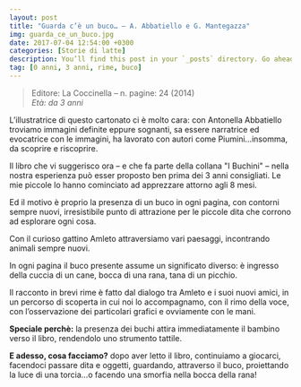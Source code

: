 ```yaml
---
layout: post
title: "Guarda c’è un buco… – A. Abbatiello e G. Mantegazza"
img: guarda_ce_un_buco.jpg
date: 2017-07-04 12:54:00 +0300
categories: [Storie di latte]
description: You’ll find this post in your `_posts` directory. Go ahead and edit it and re-build the site to see your changes. # Add post description (optional)
tag: [0 anni, 3 anni, rime, buco]
---
```

> Editore: La Coccinella – n. pagine: 24 (2014)   
<cite>Età: da 3 anni</cite>

L’illustratrice di questo cartonato ci è molto cara: con Antonella Abbatiello troviamo immagini definite eppure sognanti, sa essere narratrice ed evocatrice con le immagini, ha lavorato con autori come Piumini…insomma, da scoprire e riscoprire.

Il libro che vi suggerisco ora – e che fa parte della collana "I Buchini" – nella nostra esperienza può esser proposto ben prima dei 3 anni consigliati. Le mie piccole lo hanno cominciato ad apprezzare attorno agli 8 mesi.

Ed il motivo è proprio la presenza di un buco in ogni pagina, con contorni sempre nuovi, irresistibile punto di attrazione per le piccole dita che corrono ad esplorare ogni cosa.

Con il curioso gattino Amleto attraversiamo vari paesaggi, incontrando animali sempre nuovi.

In ogni pagina il buco presente assume un significato diverso: è ingresso della cuccia di un cane, bocca di una rana, tana di un picchio.

Il racconto in brevi rime è fatto dal dialogo tra Amleto e i suoi nuovi amici, in un percorso di scoperta in cui noi lo accompagnamo, con il rimo della voce, con l’osservazione dei particolari grafici e ovviamente con le mani.

**Speciale perchè:** la presenza dei buchi attira immediatamente il bambino verso il libro, rendendolo uno strumento tattile.

**E adesso, cosa facciamo?** dopo aver letto il libro, continuiamo a giocarci, facendoci passare dita e oggetti, guardando, attraverso il buco, proiettando la luce di una torcia…o facendo una smorfia nella bocca della rana!